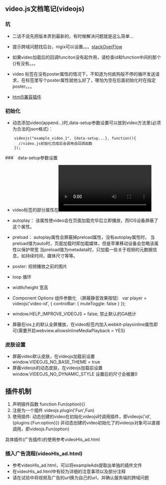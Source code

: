 
## video.js文档笔记(videojs)

### 坑

- 二话不说先把版本弄到最新的，有时候解决问题就是这么简单...

- 提示跨域问题找后台，nigix可以设置。。。[stackOverFlow](http://stackoverflow.com/questions/10636611/how-does-access-control-allow-origin-header-work)

- 如果video加载后的回调funciton没有起作用，请检查id和function中间的那个{}有没有。。。

- video 标签在没有poster属性的情况下，不知道为何疯狗般不停的循环发送请求，在标签里写个poster属性就他么好了，哪怕为空在后面初始化时在指定poster。。。

- [html5兼容插件](https://github.com/etianen/html5media)

### 初始化

- 动态添加video(append...)时,data-setup参数设置可以放到video方法里(必须为合法的json格式)：

```
	videojs("example_video_1", {data-setup...}, function(){
	  //video.js初始化完成后会调用该回调函数
	});
```

###　data-setup参数设置

- video标签的部分属性在<video>中出现即为true，而不是显示的设置 ”属性“=true，而在video.js中设置data-setup中为后者。

- autoplay：
	该属性使video会在页面加载完毕后立即播放，而IOS设备屏蔽了这个属性。

- preload：
	autoplay属性会屏蔽掉preload属性，没有autoplay属性时，
	当preload值为auto时，页面加载时即加载媒体，但是苹果移动设备会忽略该属性以保护带宽
	当preload值为metadata时，只加载一些关于视频的元数据信息，如持续时间，媒体尺寸等等。

- poster:
	视频播放之前的图片

- loop
	循环

- width/height 
	宽高

- Component Options 组件参数化
	（屏蔽静音效果按钮）
	var player = videojs('video-id', {
	  controlBar: {
	    muteToggle: false
	  }
	});
- window.HELP_IMPROVE_VIDEOJS = false; 禁止默认的GA统计

- 屏蔽在ios上的默认全屏播放，在video标签内加入webkit-playsinline属性即可(需要开启webview.allowsInlineMediaPlayback = YES)

### 皮肤设置
- 屏蔽video默认皮肤，在videojs加载前设置 window.VIDEOJS_NO_BASE_THEME = true 
- 屏蔽videojs的动态皮肤，在videojs加载前设置window.VIDEOJS_NO_DYNAMIC_STYLE  设置后的尺寸会被置0

## 插件机制
1. 声明插件函数 function Fun(option){}
2. 注册为一个插件 videojs.plugin('Fun',Fun)
3. 使用插件:
	动态创建的video在初始化videojs时调用插件，即videojs('id',{plugins:{Fun:option}})
	非动态创建的video初始化了的videojs对象可以直接调用，即videojs.Fun(option)

具体插件(广告插件)的使用参考videoHls_ad.html

### 插入广告流程(videoHls_ad.html)
- 参考videoHls_ad.html，可以将exampleAds提取出单独的插件文件
- 在videoHls_ad.html中有较为详细的注意事项以及部分注释
- 请在试验中将视频及广告的url换为自己的url，并确认服务端的跨域问题